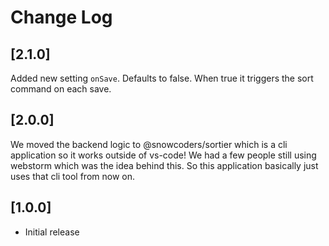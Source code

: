 # Change Log

## [2.1.0]
Added new setting `onSave`. Defaults to false. When true it triggers the sort command on each save.

## [2.0.0]
We moved the backend logic to @snowcoders/sortier which is a cli application so it works outside of vs-code! We had a few people still using webstorm which was the idea behind this. So this application basically just uses that cli tool from now on.

## [1.0.0]
- Initial release